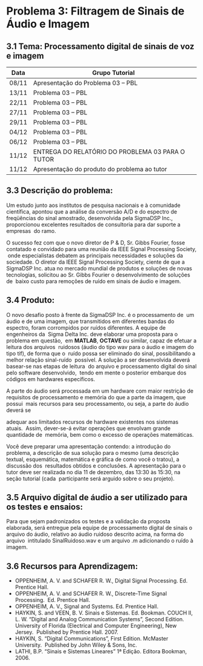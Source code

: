 # Problema 3: Filtragem de Sinais de Áudio e Imagem  

## 3.1 Tema: Processamento digital de sinais de voz e imagem

| Data  | Grupo Tutorial                                   |
| ----- | ------------------------------------------------ |
| 08/11 | Apresentação do Problema 03 – PBL                |
| 13/11 | Problema 03 – PBL                                |
| 22/11 | Problema 03 – PBL                                |
| 27/11 | Problema 03 – PBL                                |
| 29/11 | Problema 03 – PBL                                |
| 04/12 | Problema 03 – PBL                                |
| 06/12 | Problema 03 – PBL                                |
| 11/12 | ENTREGA DO RELATÓRIO DO PROBLEMA 03 PARA O TUTOR |
| 11/12 | Apresentação do produto do problema ao tutor     |

## 3.3 Descrição do problema: 

Um estudo junto aos institutos de pesquisa nacionais e à comunidade  científica, apontou que a análise da conversão A/D e do espectro de  freqüências do sinal amostrado, desenvolvida pela SigmaDSP Inc., proporcionou excelentes resultados de consultoria para dar suporte a empresas  do ramo.

O sucesso fez com que o novo diretor de P & D, Sr. Gibbs Fourier, fosse  contatado e convidado para uma reunião da IEEE Signal Processing Society,  onde especialistas debatem as principais necessidades e soluções da  sociedade. O diretor da IEEE Signal Processing Society, ciente de que a  SigmaDSP Inc. atua no mercado mundial de produtos e soluções de novas  tecnologias, solicitou ao Sr. Gibbs Fourier o desenvolvimento de soluções de  baixo custo para remoções de ruído em sinais de áudio e imagem.

## 3.4 Produto: 

O novo desafio posto à frente da SigmaDSP Inc. é o processamento de  um áudio e de uma imagem, que transmitidos em diferentes bandas do  espectro, foram corrompidos por ruídos diferentes. A equipe de engenheiros da  Sigma Delta Inc. deve elaborar uma proposta para o problema em questão,  em **MATLAB**, **OCTAVE** ou similar, capaz de efetuar a leitura dos arquivos  ruidosos (áudio do tipo wav para o áudio e imagem do tipo tif), de forma que o  ruído possa ser eliminado do sinal, possibilitando a melhor relação sinal-ruído  possível. A solução a ser desenvolvida deverá basear-se nas etapas de leitura  do arquivo e processamento digital do sinal pelo software desenvolvido,  tendo em mente o posterior embarque dos códigos em hardwares específicos.

A parte do áudio será processada em um hardware com maior restrição de  requisitos de processamento e memória do que a parte da imagem, que possui  mais recursos para seu processamento, ou seja, a parte do áudio deverá se

adequar aos limitados recursos de hardware existentes nos sistemas atuais.  Assim, dever-se-á evitar operações que envolvam grande quantidade de  memória, bem como o excesso de operações matemáticas.

Você deve preparar uma apresentação contendo: a introdução do  problema, a descrição de sua solução para o mesmo (uma descrição textual, esquemática, matemática e gráfica de como você o tratou), a discussão dos  resultados obtidos e conclusões. A apresentação para o tutor deve ser realizada no dia 11 de dezembro, das 13:30 às 15:30, na seção tutorial (cada  participante será arguido sobre o seu projeto).

## 3.5 Arquivo digital de áudio a ser utilizado para os testes e ensaios: 

Para que sejam padronizados os testes e a validação da proposta  elaborada, será entregue pela equipe de processamento digital de sinais o  arquivo do áudio, relativo ao áudio ruidoso descrito acima, na forma do arquivo  intitulado SinalRuidoso.wav e um arquivo .m adicionando o ruído à imagem.

## 3.6 Recursos para Aprendizagem: 

- OPPENHEIM, A. V. and SCHAFER R. W., Digital Signal Processing. Ed.  Prentice Hall.
- OPPENHEIM, A. V. and SCHAFER R. W., Discrete-Time Signal Processing.  Ed. Prentice Hall.
- OPPENHEIM, A. V., Signal and Systems. Ed. Prentice Hall.
- HAYKIN, S. and VEEN, B. V. Sinais e Sistemas. Ed. Bookman. COUCH II, L. W. “Digital and Analog Communication Systems”, Second Edition.  University of Florida (Electrical and Computer Engineering), New Jersey.  Published by Prentice Hall. 2007.
- HAYKIN, S. “Digital Communications”, First Edition. McMaster University.  Published by John Wiley & Sons, Inc.
- LATHI, B.P. “Sinais e Sistemas Lineares” 1ª Edição. Editora Bookman, 2006.
